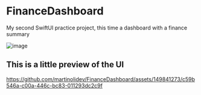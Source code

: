 # FinanceDashboard
My second SwiftUI practice project, this time a dashboard with a finance summary

![image](https://github.com/martinolidev/FinanceDashboard/assets/149841273/7d9ff1c9-f821-4e57-9b0c-abb6677fa7bd)

## This is a little preview of the UI

https://github.com/martinolidev/FinanceDashboard/assets/149841273/c59b546a-c00a-446c-bc83-011293dc2c9f
